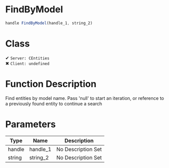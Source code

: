 # FindByModel
```js	
handle FindByModel(handle_1, string_2)
```
# Class
✔ `Server: CEntities`  
✖ `Client: undefined`  

# Function Description
Find entities by model name. Pass 'null' to start an iteration, or reference to a previously found entity to continue a search
# Parameters
Type|Name|Description
--|--|--
handle|handle_1|No Description Set
string|string_2|No Description Set
